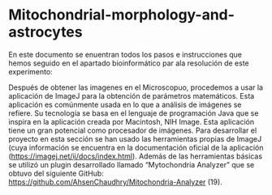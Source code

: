 # Mitochondrial-morphology-and-astrocytes

En este documento se enuentran todos los pasos e instrucciones que hemos seguido en el apartado bioinformático par ala resolución de este experimento: 

Después de obtener las imagenes en el Microscopuo, procedemos a usar la aplicación de ImageJ para la obtención de parámetros matemáticos. Esta aplicación es comúnmente usada en lo que a análisis de imágenes se refiere. Su tecnología se basa en el lenguaje de programación Java que se inspira en la aplicación creada por Macintosh, NIH Image. Esta aplicación tiene un gran potencial como procesador de imágenes. Para desarrollar el proyecto en esta sección se han usado las herramientas propias de ImageJ (cuya información se encuentra en la documentación oficial de la aplicación (https://imagej.net/ij/docs/index.html).  Además de las herramientas básicas se utilizó un plugin desarrollado llamado “Mytochondria Analyzer” que se obtuvo del siguiente GitHub: https://github.com/AhsenChaudhry/Mitochondria-Analyzer (19). 

